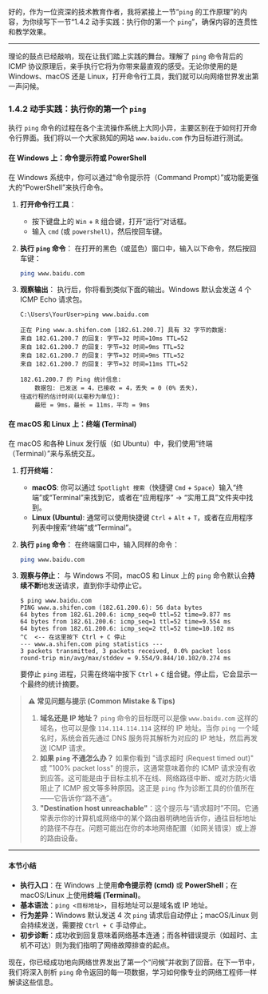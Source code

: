 好的，作为一位资深的技术教育作者，我将紧接上一节“`ping` 的工作原理”的内容，为你续写下一节“1.4.2 动手实践：执行你的第一个 `ping`”，确保内容的连贯性和教学效果。

---

理论的鼓点已经敲响，现在让我们踏上实践的舞台。理解了 `ping` 命令背后的 ICMP 协议原理后，亲手执行它将为你带来最直观的感受。无论你使用的是 Windows、macOS 还是 Linux，打开命令行工具，我们就可以向网络世界发出第一声问候。

### 1.4.2 动手实践：执行你的第一个 `ping`

执行 `ping` 命令的过程在各个主流操作系统上大同小异，主要区别在于如何打开命令行界面。我们将以一个大家熟知的网站 `www.baidu.com` 作为目标进行测试。

#### 在 Windows 上：命令提示符或 PowerShell

在 Windows 系统中，你可以通过“命令提示符（Command Prompt）”或功能更强大的“PowerShell”来执行命令。

1.  **打开命令行工具**：
    *   按下键盘上的 `Win` + `R` 组合键，打开“运行”对话框。
    *   输入 `cmd` (或 `powershell`)，然后按回车键。

2.  **执行 `ping` 命令**：
    在打开的黑色（或蓝色）窗口中，输入以下命令，然后按回车键：
    ```bash
    ping www.baidu.com
    ```

3.  **观察输出**：
    执行后，你将看到类似下面的输出。Windows 默认会发送 4 个 ICMP Echo 请求包。

    ```code_example
    C:\Users\YourUser>ping www.baidu.com

    正在 Ping www.a.shifen.com [182.61.200.7] 具有 32 字节的数据:
    来自 182.61.200.7 的回复: 字节=32 时间=10ms TTL=52
    来自 182.61.200.7 的回复: 字节=32 时间=9ms TTL=52
    来自 182.61.200.7 的回复: 字节=32 时间=9ms TTL=52
    来自 182.61.200.7 的回复: 字节=32 时间=11ms TTL=52

    182.61.200.7 的 Ping 统计信息:
        数据包: 已发送 = 4，已接收 = 4，丢失 = 0 (0% 丢失)，
    往返行程的估计时间(以毫秒为单位):
        最短 = 9ms，最长 = 11ms，平均 = 9ms
    ```

#### 在 macOS 和 Linux 上：终端 (Terminal)

在 macOS 和各种 Linux 发行版（如 Ubuntu）中，我们使用“终端（Terminal）”来与系统交互。

1.  **打开终端**：
    *   **macOS**: 你可以通过 `Spotlight 搜索`（快捷键 `Cmd` + `Space`）输入“终端”或“Terminal”来找到它，或者在“应用程序” -> “实用工具”文件夹中找到。
    *   **Linux (Ubuntu)**: 通常可以使用快捷键 `Ctrl` + `Alt` + `T`，或者在应用程序列表中搜索“终端”或“Terminal”。

2.  **执行 `ping` 命令**：
    在终端窗口中，输入同样的命令：
    ```bash
    ping www.baidu.com
    ```

3.  **观察与停止**：
    与 Windows 不同，macOS 和 Linux 上的 `ping` 命令默认会**持续不断**地发送请求，直到你手动停止它。

    ```code_example
    $ ping www.baidu.com
    PING www.a.shifen.com (182.61.200.6): 56 data bytes
    64 bytes from 182.61.200.6: icmp_seq=0 ttl=52 time=9.877 ms
    64 bytes from 182.61.200.6: icmp_seq=1 ttl=52 time=9.554 ms
    64 bytes from 182.61.200.6: icmp_seq=2 ttl=52 time=10.102 ms
    ^C  <-- 在这里按下 Ctrl + C 停止
    --- www.a.shifen.com ping statistics ---
    3 packets transmitted, 3 packets received, 0.0% packet loss
    round-trip min/avg/max/stddev = 9.554/9.844/10.102/0.274 ms
    ```
    要停止 `ping` 进程，只需在终端中按下 `Ctrl` + `C` 组合键。停止后，它会显示一个最终的统计摘要。

> **⚠️ 常见问题与提示 (Common Mistake & Tips)**
>
> 1.  **域名还是 IP 地址？** `ping` 命令的目标既可以是像 `www.baidu.com` 这样的域名，也可以是像 `114.114.114.114` 这样的 IP 地址。当你 `ping` 一个域名时，系统会首先通过 DNS 服务将其解析为对应的 IP 地址，然后再发送 ICMP 请求。
> 2.  **如果 `ping` 不通怎么办？** 如果你看到 "请求超时 (Request timed out)" 或 "100% packet loss" 的提示，这通常意味着你的 ICMP 请求没有收到应答。这可能是由于目标主机不在线、网络路径中断、或对方防火墙阻止了 ICMP 报文等多种原因。这正是 `ping` 作为诊断工具的价值所在——它告诉你“路不通”。
> 3.  **"Destination host unreachable"**：这个提示与“请求超时”不同。它通常表示你的计算机或网络中的某个路由器明确地告诉你，通往目标地址的路径不存在。问题可能出在你的本地网络配置（如网关错误）或上游的路由设备。

***

#### 本节小结

*   **执行入口**：在 Windows 上使用**命令提示符 (cmd)** 或 **PowerShell**；在 macOS/Linux 上使用**终端 (Terminal)**。
*   **基本语法**：`ping <目标地址>`，目标地址可以是域名或 IP 地址。
*   **行为差异**：Windows 默认发送 4 次 `ping` 请求后自动停止；macOS/Linux 则会持续发送，需要按 `Ctrl + C` 手动停止。
*   **初步诊断**：成功收到回复意味着网络基本连通；而各种错误提示（如超时、主机不可达）则为我们指明了网络故障排查的起点。

现在，你已经成功地向网络世界发出了第一个“问候”并收到了回音。在下一节中，我们将深入剖析 `ping` 命令返回的每一项数据，学习如何像专业的网络工程师一样解读这些信息。